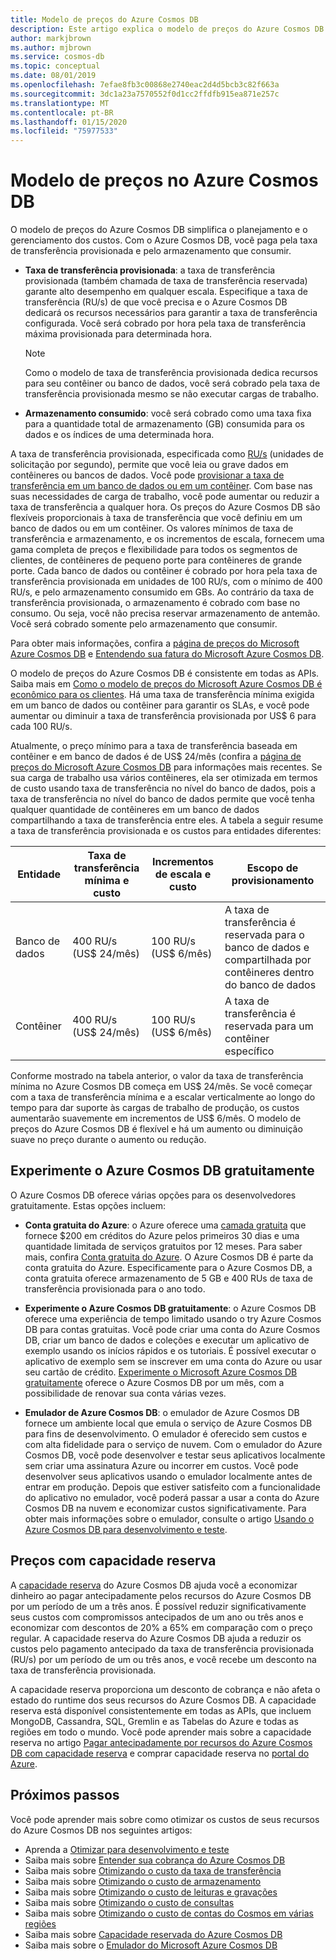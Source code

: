 ```yaml
---
title: Modelo de preços do Azure Cosmos DB
description: Este artigo explica o modelo de preços do Azure Cosmos DB e como ele simplifica o gerenciamento e o planejamento dos custos.
author: markjbrown
ms.author: mjbrown
ms.service: cosmos-db
ms.topic: conceptual
ms.date: 08/01/2019
ms.openlocfilehash: 7efae8fb3c00868e2740eac2d4d5bcb3c82f663a
ms.sourcegitcommit: 3dc1a23a7570552f0d1cc2ffdfb915ea871e257c
ms.translationtype: MT
ms.contentlocale: pt-BR
ms.lasthandoff: 01/15/2020
ms.locfileid: "75977533"
---
```

# <a name="pricing-model-in-azure-cosmos-db"></a>Modelo de preços no Azure Cosmos DB 

O modelo de preços do Azure Cosmos DB simplifica o planejamento e o gerenciamento dos custos. Com o Azure Cosmos DB, você paga pela taxa de transferência provisionada e pelo armazenamento que consumir.

* **Taxa de transferência provisionada**: a taxa de transferência provisionada (também chamada de taxa de transferência reservada) garante alto desempenho em qualquer escala. Especifique a taxa de transferência (RU/s) de que você precisa e o Azure Cosmos DB dedicará os recursos necessários para garantir a taxa de transferência configurada. Você será cobrado por hora pela taxa de transferência máxima provisionada para determinada hora.

   > [!NOTE]
   > Como o modelo de taxa de transferência provisionada dedica recursos para seu contêiner ou banco de dados, você será cobrado pela taxa de transferência provisionada mesmo se não executar cargas de trabalho.

* **Armazenamento consumido**: você será cobrado como uma taxa fixa para a quantidade total de armazenamento (GB) consumida para os dados e os índices de uma determinada hora.

A taxa de transferência provisionada, especificada como [RU/s](request-units.md) (unidades de solicitação por segundo), permite que você leia ou grave dados em contêineres ou bancos de dados. Você pode [provisionar a taxa de transferência em um banco de dados ou em um contêiner](set-throughput.md). Com base nas suas necessidades de carga de trabalho, você pode aumentar ou reduzir a taxa de transferência a qualquer hora. Os preços do Azure Cosmos DB são flexíveis proporcionais à taxa de transferência que você definiu em um banco de dados ou em um contêiner. Os valores mínimos de taxa de transferência e armazenamento, e os incrementos de escala, fornecem uma gama completa de preços e flexibilidade para todos os segmentos de clientes, de contêineres de pequeno porte para contêineres de grande porte. Cada banco de dados ou contêiner é cobrado por hora pela taxa de transferência provisionada em unidades de 100 RU/s, com o mínimo de 400 RU/s, e pelo armazenamento consumido em GBs. Ao contrário da taxa de transferência provisionada, o armazenamento é cobrado com base no consumo. Ou seja, você não precisa reservar armazenamento de antemão. Você será cobrado somente pelo armazenamento que consumir.

Para obter mais informações, confira a [página de preços do Microsoft Azure Cosmos DB](https://azure.microsoft.com/pricing/details/cosmos-db/) e [Entendendo sua fatura do Microsoft Azure Cosmos DB](understand-your-bill.md).

O modelo de preços do Azure Cosmos DB é consistente em todas as APIs. Saiba mais em [Como o modelo de preços do Microsoft Azure Cosmos DB é econômico para os clientes](total-cost-ownership.md). Há uma taxa de transferência mínima exigida em um banco de dados ou contêiner para garantir os SLAs, e você pode aumentar ou diminuir a taxa de transferência provisionada por US$ 6 para cada 100 RU/s.

Atualmente, o preço mínimo para a taxa de transferência baseada em contêiner e em banco de dados é de US$ 24/mês (confira a [página de preços do Microsoft Azure Cosmos DB](https://azure.microsoft.com/pricing/details/cosmos-db/) para informações mais recentes. Se sua carga de trabalho usa vários contêineres, ela ser otimizada em termos de custo usando taxa de transferência no nível do banco de dados, pois a taxa de transferência no nível do banco de dados permite que você tenha qualquer quantidade de contêineres em um banco de dados compartilhando a taxa de transferência entre eles. A tabela a seguir resume a taxa de transferência provisionada e os custos para entidades diferentes:

|**Entidade**  | **Taxa de transferência mínima e custo** |**Incrementos de escala e custo** |**Escopo de provisionamento** |
|---------|---------|---------|-------|
|Banco de dados    | 400 RU/s (US$ 24/mês)    | 100 RU/s (US$ 6/mês)   |A taxa de transferência é reservada para o banco de dados e compartilhada por contêineres dentro do banco de dados |
|Contêiner     | 400 RU/s (US$ 24/mês)    | 100 RU/s (US$ 6/mês)  |A taxa de transferência é reservada para um contêiner específico |

Conforme mostrado na tabela anterior, o valor da taxa de transferência mínima no Azure Cosmos DB começa em US$ 24/mês. Se você começar com a taxa de transferência mínima e a escalar verticalmente ao longo do tempo para dar suporte às cargas de trabalho de produção, os custos aumentarão suavemente em incrementos de US$ 6/mês. O modelo de preços do Azure Cosmos DB é flexível e há um aumento ou diminuição suave no preço durante o aumento ou redução.

## <a name="try-azure-cosmos-db-for-free"></a>Experimente o Azure Cosmos DB gratuitamente 

O Azure Cosmos DB oferece várias opções para os desenvolvedores gratuitamente. Estas opções incluem:

* **Conta gratuita do Azure**: o Azure oferece uma [camada gratuita](https://azure.microsoft.com/free/) que fornece $200 em créditos do Azure pelos primeiros 30 dias e uma quantidade limitada de serviços gratuitos por 12 meses. Para saber mais, confira [Conta gratuita do Azure](../cost-management-billing/manage/avoid-charges-free-account.md). O Azure Cosmos DB é parte da conta gratuita do Azure. Especificamente para o Azure Cosmos DB, a conta gratuita oferece armazenamento de 5 GB e 400 RUs de taxa de transferência provisionada para o ano todo. 

* **Experimente o Azure Cosmos DB gratuitamente**: o Azure Cosmos DB oferece uma experiência de tempo limitado usando o try Azure Cosmos DB para contas gratuitas. Você pode criar uma conta do Azure Cosmos DB, criar um banco de dados e coleções e executar um aplicativo de exemplo usando os inícios rápidos e os tutoriais. É possível executar o aplicativo de exemplo sem se inscrever em uma conta do Azure ou usar seu cartão de crédito. [Experimente o Microsoft Azure Cosmos DB gratuitamente](https://azure.microsoft.com/try/cosmosdb/) oferece o Azure Cosmos DB por um mês, com a possibilidade de renovar sua conta várias vezes.

* **Emulador de Azure Cosmos DB**: o emulador de Azure Cosmos DB fornece um ambiente local que emula o serviço de Azure Cosmos DB para fins de desenvolvimento. O emulador é oferecido sem custos e com alta fidelidade para o serviço de nuvem. Com o emulador do Azure Cosmos DB, você pode desenvolver e testar seus aplicativos localmente sem criar uma assinatura Azure ou incorrer em custos. Você pode desenvolver seus aplicativos usando o emulador localmente antes de entrar em produção. Depois que estiver satisfeito com a funcionalidade do aplicativo no emulador, você poderá passar a usar a conta do Azure Cosmos DB na nuvem e economizar custos significativamente. Para obter mais informações sobre o emulador, consulte o artigo [Usando o Azure Cosmos DB para desenvolvimento e teste](local-emulator.md).

## <a name="pricing-with-reserved-capacity"></a>Preços com capacidade reserva

A [capacidade reserva](cosmos-db-reserved-capacity.md) do Azure Cosmos DB ajuda você a economizar dinheiro ao pagar antecipadamente pelos recursos do Azure Cosmos DB por um período de um a três anos. É possível reduzir significativamente seus custos com compromissos antecipados de um ano ou três anos e economizar com descontos de 20% a 65% em comparação com o preço regular. A capacidade reserva do Azure Cosmos DB ajuda a reduzir os custos pelo pagamento antecipado da taxa de transferência provisionada (RU/s) por um período de um ou três anos, e você recebe um desconto na taxa de transferência provisionada. 

A capacidade reserva proporciona um desconto de cobrança e não afeta o estado do runtime dos seus recursos do Azure Cosmos DB. A capacidade reserva está disponível consistentemente em todas as APIs, que incluem MongoDB, Cassandra, SQL, Gremlin e as Tabelas do Azure e todas as regiões em todo o mundo. Você pode aprender mais sobre a capacidade reserva no artigo [Pagar antecipadamente por recursos do Azure Cosmos DB com capacidade reserva](cosmos-db-reserved-capacity.md) e comprar capacidade reserva no [portal do Azure](https://portal.azure.com/).

## <a name="next-steps"></a>Próximos passos

Você pode aprender mais sobre como otimizar os custos de seus recursos do Azure Cosmos DB nos seguintes artigos:

* Aprenda a [Otimizar para desenvolvimento e teste](optimize-dev-test.md)
* Saiba mais sobre [Entender sua cobrança do Azure Cosmos DB](understand-your-bill.md)
* Saiba mais sobre [Otimizando o custo da taxa de transferência](optimize-cost-throughput.md)
* Saiba mais sobre [Otimizando o custo de armazenamento](optimize-cost-storage.md)
* Saiba mais sobre [Otimizando o custo de leituras e gravações](optimize-cost-reads-writes.md)
* Saiba mais sobre [Otimizando o custo de consultas](optimize-cost-queries.md)
* Saiba mais sobre [Otimizando o custo de contas do Cosmos em várias regiões](optimize-cost-regions.md)
* Saiba mais sobre [Capacidade reservada do Azure Cosmos DB](cosmos-db-reserved-capacity.md)
* Saiba mais sobre o [Emulador do Microsoft Azure Cosmos DB](local-emulator.md)
